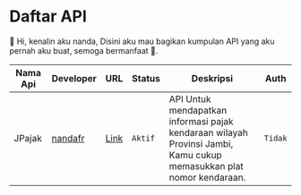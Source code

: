 # Daftar API
👋 Hi, kenalin aku nanda,
Disini aku mau bagikan kumpulan API yang aku pernah aku buat, semoga bermanfaat 🎉. 

| Nama Api | Developer | URL | Status | Deskripsi | Auth |
|---|---|---|---|---|---|
| JPajak | [nandafr](https://nandafr.com/) | [Link](https://api.nandafr.com/v1/jsamsat/cek-pajak.php?vhc=BH1799Z) | `Aktif` | API Untuk mendapatkan informasi pajak kendaraan wilayah Provinsi Jambi, Kamu cukup memasukkan plat nomor kendaraan. | `Tidak`|
